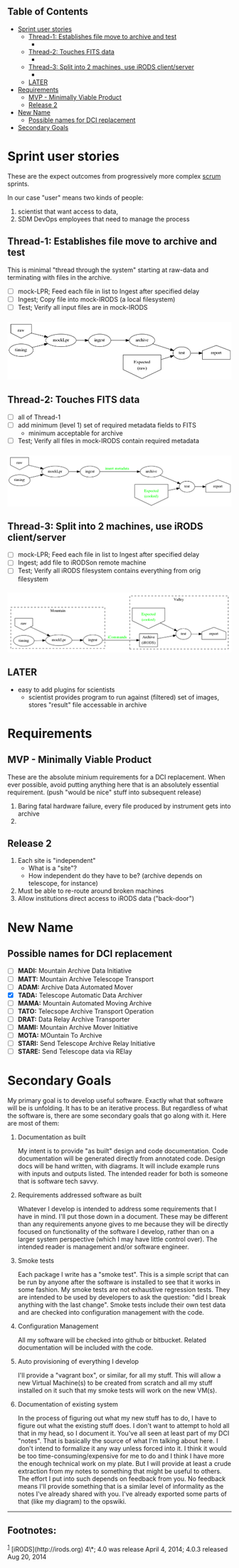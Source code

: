 <div id="table-of-contents">
<h2>Table of Contents</h2>
<div id="text-table-of-contents">
<ul>
<li><a href="#sec-1">Sprint user stories</a>
<ul>
<li><a href="#sec-1-1">Thread-1: Establishes file move to archive and test</a>
<ul>
<li><a href="#sec-1-1-1"></a></li>
</ul>
</li>
<li><a href="#sec-1-2">Thread-2: Touches FITS data</a>
<ul>
<li><a href="#sec-1-2-1"></a></li>
</ul>
</li>
<li><a href="#sec-1-3">Thread-3: Split into 2 machines, use iRODS client/server</a>
<ul>
<li><a href="#sec-1-3-1"></a></li>
</ul>
</li>
<li><a href="#sec-1-4">LATER</a></li>
</ul>
</li>
<li><a href="#sec-2">Requirements</a>
<ul>
<li><a href="#sec-2-1">MVP - Minimally Viable Product</a></li>
<li><a href="#sec-2-2">Release 2</a></li>
</ul>
</li>
<li><a href="#sec-3">New Name</a>
<ul>
<li><a href="#sec-3-1">Possible names for DCI replacement</a></li>
</ul>
</li>
<li><a href="#sec-4">Secondary Goals</a></li>
</ul>
</div>
</div>

# Sprint user stories<a id="sec-1" name="sec-1"></a>

These are the expect outcomes from progressively more complex [scrum](https://www.scrum.org/) sprints.

In our case "user" means two kinds of people: 

1.  scientist that want access to data,
2.  SDM DevOps employees that need to manage the process

## Thread-1: Establishes file move to archive and test<a id="sec-1-1" name="sec-1-1"></a>

This is minimal "thread through the system" starting at raw-data and
terminating with files in the archive.
-   [ ] mock-LPR;  Feed each file in list to Ingest after specified delay
-   [ ] Ingest;  Copy file into mock-IRODS (a local filesystem)
-   [ ] Test;  Verify all input files are  in mock-IRODS

### <a id="sec-1-1-1" name="sec-1-1-1"></a>

![img](figures/thread1.png)

## Thread-2: Touches FITS data<a id="sec-1-2" name="sec-1-2"></a>

-   [ ] all of Thread-1
-   [ ] add minimum (level 1) set of required metadata fields to FITS
    -   minimum acceptable for archive
-   [ ] Test;  Verify all files in mock-IRODS contain required metadata

### <a id="sec-1-2-1" name="sec-1-2-1"></a>

![img](figures/thread2.png)

## Thread-3: Split into 2 machines, use iRODS client/server<a id="sec-1-3" name="sec-1-3"></a>

-   [ ] mock-LPR;  Feed each file in list to Ingest after specified delay
-   [ ] Ingest; add file to iRODSon remote machine
-   [ ] Test;  Verify all iRODS filesystem contains everything from orig filesystem

### <a id="sec-1-3-1" name="sec-1-3-1"></a>

![img](figures/thread3.png)

## LATER<a id="sec-1-4" name="sec-1-4"></a>

-   easy to add plugins for scientists 
    -   scientist provides program to run against (filtered) set of
        images, stores "result" file accessable in archive

# Requirements<a id="sec-2" name="sec-2"></a>

## MVP - Minimally Viable Product<a id="sec-2-1" name="sec-2-1"></a>

These are the absolute minium requirements for a DCI replacement.
When ever possible, avoid putting anything here that is an absolutely
essential requirement. (push "would be nice" stuff into subsequent
release)
1.  Baring fatal hardware failure, every file produced by instrument
    gets into archive
2.  

## Release 2<a id="sec-2-2" name="sec-2-2"></a>

1.  Each site is "independent"
    -   What is a "site"?
    -   How independent do they have to be? (archive depends on telescope,
        for instance)
2.  Must be able to re-route around broken machines
3.  Allow institutions direct access to iRODS data ("back-door")

# New Name<a id="sec-3" name="sec-3"></a>

## Possible names for DCI replacement<a id="sec-3-1" name="sec-3-1"></a>

-   [ ] **MADI:** Mountain Archive Data Initiative
-   [ ] **MATT:** Mountain Archive Telescope Transport
-   [ ] **ADAM:** Archive Data Automated Mover
-   [X] **TADA:** Telescope Automatic Data Archiver
-   [ ] **MAMA:** Mountain Automated Moving Archive
-   [ ] **TATO:** Telecsope Archive Transport Operation
-   [ ] **DRAT:** Data Relay Archive Transporter
-   [ ] **MAMI:** Mountain Archive Mover Initiative
-   [ ] **MOTA:** MOuntain To Archive
-   [ ] **STARI:** Send Telescope Archive Relay Initiative
-   [ ] **STARE:** Send Telescope data via RElay

# Secondary Goals<a id="sec-4" name="sec-4"></a>

My primary goal is to develop useful software.  Exactly what that
software will be is unfolding.  It has to be an iterative process. But
regardless of what the software is, there are some secondary goals
that go along with it. Here are most of them:
1.  Documentation as built
    
    My intent is to provide "as built" design and code documentation. Code
    documentation will be generated directly from annotated code. Design
    docs will be hand written, with diagrams.  It will include example
    runs with inputs and outputs listed. The intended reader for both is
    someone that is software tech savvy.

2.  Requirements addressed software as built
    
    Whatever I develop is intended to address some requirements that I
    have in mind.  I'll put those down in a document.  These may be
    different than any requirements anyone gives to me because they will
    be directly focused on functionality of the software I develop, rather
    than on a larger system perspective (which I may have little control
    over). The intended reader is management and/or software engineer.

3.  Smoke tests
    
    Each package I write has a "smoke test".  This is a simple script that
    can be run by anyone after the software is installed to see that it
    works in some fashion.  My smoke tests are not exhaustive regression
    tests.  They are intended to be used by developers to ask the
    question: "did I break anything with the last change". Smoke tests
    include their own test data and are checked into configuration
    management with the code.

4.  Configuration Management
    
    All my software will be checked into github or bitbucket. Related
    documentation will be included with the code.

5.  Auto provisioning of everything I develop
    
    I'll provide a "vagrant box", or similar, for all my stuff.  This will
    allow a new Virtual Machine(s) to be created from scratch and all my
    stuff installed on it such that my smoke tests will work on the new
    VM(s).

6.  Documentation of existing system
    
    In the process of figuring out what my new stuff has to do, I have to
    figure out what the existing stuff does. I don't want to attempt to
    hold all that in my head, so I document it.  You've all seen at least
    part of my DCI "notes". That is basically the source of what I'm
    talking about here.  I don't intend to formalize it any way unless
    forced into it. I think it would be too time-consuming/expensive for
    me to do and I think I have more the enough technical work on my
    plate.  But I will provide at least a crude extraction from my notes
    to something that might be useful to others.  The effort I put into
    such depends on feedback from you. No feedback means I'll provide
    something that is a similar level of informality as the notes I've
    already shared with you. I've already exported some parts of that
    (like my diagram) to the opswiki.

---

<div id="footnotes">
<h2 class="footnotes">Footnotes: </h2>
<div id="text-footnotes">

<div class="footdef"><sup><a id="fn.1" name="fn.1" class="footnum" href="#fnr.1">1</a></sup> [iRODS](http://irods.org) 4\*;  4.0 was release April 4, 2014; 4.0.3 released Aug
20, 2014</div>


</div>
</div>
